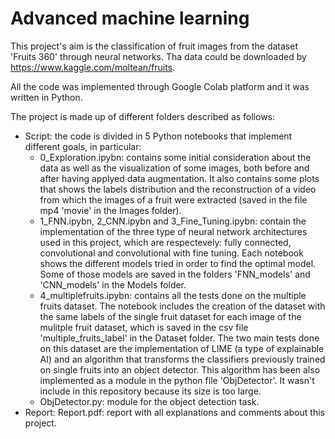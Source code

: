 # Advanced machine learning

This project's aim is the classification of fruit images from the dataset 'Fruits 360' through neural networks. Tha data could be downloaded by https://www.kaggle.com/moltean/fruits.

All the code was implemented through Google Colab platform and it was written in Python. 


The project is made up of different folders described as follows:
<ul>
<li> Script: the code is divided in 5 Python notebooks that implement different goals, in particular:
	<ul>
		<li> 0_Exploration.ipybn: contains some initial consideration about the data as well as the visualization of some images, 
				       both before and after having applyed data augmentation. It also contains some plots that shows 
				       the labels distribution and the reconstruction of a video from which the images of a fruit were 
				       extracted (saved in the file mp4 'movie' in the Images folder).
		</li>
		<li> 1_FNN.ipybn, 2_CNN.ipybn and 3_Fine_Tuning.ipybn: contain the implementation of the three type of neural network architectures used 
								    in this project, which are respectevely: fully connected, convolutional and convolutional 
								    with fine tuning. Each notebook shows the different models tried in order to find the optimal 
								    model. Some of those models are saved in the folders 'FNN_models' and 'CNN_models' in the Models folder.
		</li>
		<li> 4_multiplefruits.ipybn: contains all the tests done on the multiple fruits dataset. 
					  The notebook includes the creation of the dataset with the same labels 
					  of the single fruit dataset for each image of the mulitple fruit dataset, 
					  which is saved in the csv file 'multiple_fruits_label' in the Dataset folder. 
					  The two main tests done on this dataset are the implementation of LIME 
				  	  (a type of explainable AI) and an algorithm that transforms the classifiers 					 
				  	  previously trained on single fruits into an object detector. This algorithm has 
				  	  been also implemented as a module in the python file 'ObjDetector'. It wasn't include in this repository because its size is too large.
		</li>
		<li> ObjDetector.py: module for the object detection task. </li>
	</ul>
	<li> Report: Report.pdf: report with all explanations and comments about this project. </li>

</ul>
